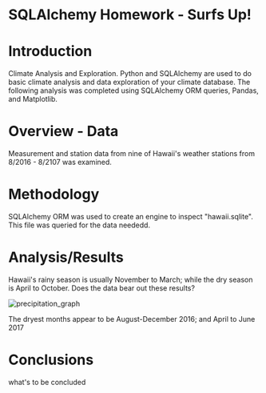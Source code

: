 # SQLAlchemy Homework - Surfs Up!

# Introduction
Climate Analysis and Exploration. 
Python and SQLAlchemy are used to do basic climate analysis and data exploration of your climate database. The following analysis was completed using SQLAlchemy ORM queries, Pandas, and Matplotlib.
# Overview - Data
Measurement and station data from nine of Hawaii's weather stations from 8/2016 - 8/2107 was examined.
# Methodology
SQLAlchemy ORM was used to create an engine to inspect "hawaii.sqlite". This file was queried for the data neededd.
# Analysis/Results
Hawaii's rainy season is usually November to March; while the dry season is April to October. Does the data bear out these results?

![precipitation_graph](http:///Images/precip_graph.PNG)

The dryest months appear to be August-December 2016; and April to June 2017


# Conclusions
what's to be concluded

